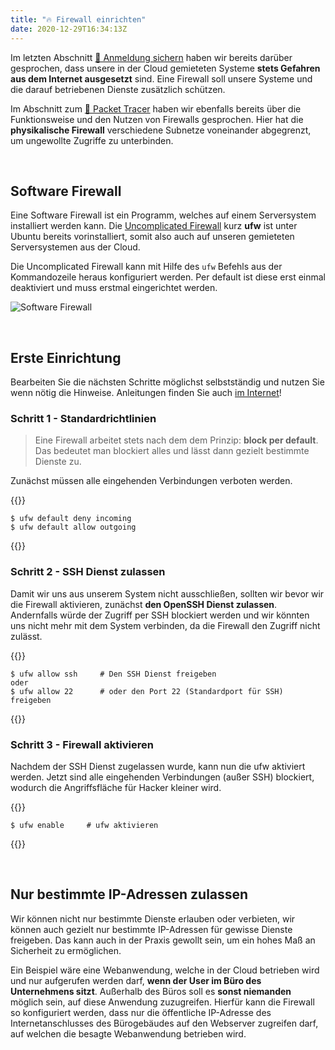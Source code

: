 ```yaml
---
title: "🔥 Firewall einrichten"
date: 2020-12-29T16:34:13Z
---
```


Im letzten Abschnitt [🔐 Anmeldung sichern](/itadm/admin/secure-auth) haben wir bereits darüber gesprochen, dass unsere in der Cloud gemieteten Systeme **stets Gefahren aus dem Internet ausgesetzt** sind. Eine Firewall soll unsere Systeme und die darauf betriebenen Dienste zusätzlich schützen.

Im Abschnitt zum [🔎 Packet Tracer](/itadm/admin/packet-tracer) haben wir ebenfalls bereits über die Funktionsweise und den Nutzen von Firewalls gesprochen. Hier hat die **physikalische Firewall** verschiedene Subnetze voneinander abgegrenzt, um ungewollte Zugriffe zu unterbinden.

<br>

## Software Firewall
Eine Software Firewall ist ein Programm, welches auf einem Serversystem installiert werden kann. Die [Uncomplicated Firewall](https://wiki.ubuntuusers.de/ufw/) kurz **ufw** ist unter Ubuntu bereits vorinstalliert, somit also auch auf unseren gemieteten Serversystemen aus der Cloud.

Die Uncomplicated Firewall kann mit Hilfe des `ufw` Befehls aus der Kommandozeile heraus konfiguriert werden. Per default ist diese erst einmal deaktiviert und muss erstmal eingerichtet werden.

![Software Firewall](/itadm/images/firewall_software.png)

<br>

## Erste Einrichtung
Bearbeiten Sie die nächsten Schritte möglichst selbstständig und nutzen Sie wenn nötig die Hinweise. Anleitungen finden Sie auch [im Internet](https://www.google.com/search?q=ubuntu+ufw+einrichten)!

### Schritt 1 - Standardrichtlinien
> Eine Firewall arbeitet stets nach dem dem Prinzip: **block per default**. Das bedeutet man blockiert alles und lässt dann gezielt bestimmte Dienste zu.

Zunächst müssen alle eingehenden Verbindungen verboten werden.

{{<collapsible label="Hilfe">}}
```shell
$ ufw default deny incoming
$ ufw default allow outgoing
```
{{</collapsible>}}

### Schritt 2 - SSH Dienst zulassen
Damit wir uns aus unserem System nicht ausschließen, sollten wir bevor wir die Firewall aktivieren, zunächst **den OpenSSH Dienst zulassen**. Andernfalls würde der Zugriff per SSH blockiert werden und wir könnten uns nicht mehr mit dem System verbinden, da die Firewall den Zugriff nicht zulässt.

{{<collapsible label="Hilfe">}}
```shell
$ ufw allow ssh     # Den SSH Dienst freigeben
oder
$ ufw allow 22      # oder den Port 22 (Standardport für SSH) freigeben
```
{{</collapsible>}}

### Schritt 3 - Firewall aktivieren
Nachdem der SSH Dienst zugelassen wurde, kann nun die ufw aktiviert werden. Jetzt sind alle eingehenden Verbindungen (außer SSH) blockiert, wodurch die Angriffsfläche für Hacker kleiner wird.

{{<collapsible label="Hilfe">}}
```shell
$ ufw enable     # ufw aktivieren
```
{{</collapsible>}}

<br>

## Nur bestimmte IP-Adressen zulassen
Wir können nicht nur bestimmte Dienste erlauben oder verbieten, wir können auch gezielt nur bestimmte IP-Adressen für gewisse Dienste freigeben. Das kann auch in der Praxis gewollt sein, um ein hohes Maß an Sicherheit zu ermöglichen.

Ein Beispiel wäre eine Webanwendung, welche in der Cloud betrieben wird und nur aufgerufen werden darf, **wenn der User im Büro des Unternehmens sitzt**. Außerhalb des Büros soll es **sonst niemanden** möglich sein, auf diese Anwendung zuzugreifen. Hierfür kann die Firewall so konfiguriert werden, dass nur die öffentliche IP-Adresse des Internetanschlusses des Bürogebäudes auf den Webserver zugreifen darf, auf welchen die besagte Webanwendung betrieben wird.